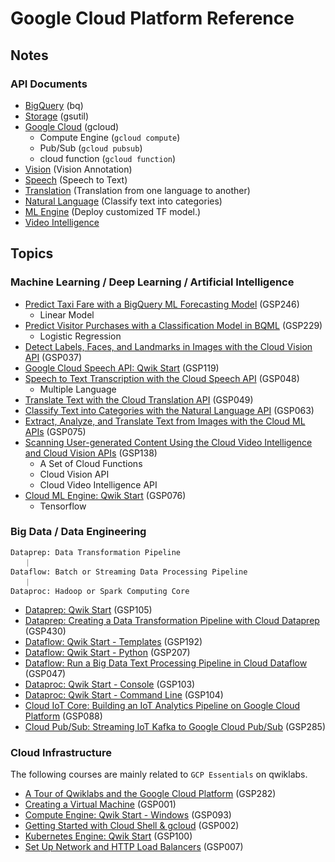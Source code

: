# Google Cloud Platform Reference



## Notes



### API Documents

*   [BigQuery](bq_api.md) (bq)
*   [Storage](gsutil_api.md) (gsutil)
*   [Google Cloud](gcloud_api.md) (gcloud)
    *   Compute Engine (`gcloud compute`)
    *   Pub/Sub (`gcloud pubsub`)
    *   cloud function (`gcloud function`)
*   [Vision](gvision_api.md) (Vision Annotation)
*   [Speech](gspeech_api.md) (Speech to Text)
*   [Translation](gtranslation_api.md) (Translation from one language to another)
*   [Natural Language](gnl_api.md) (Classify text into categories)
*   [ML Engine](gml_engine.md) (Deploy customized TF model.)
*   [Video Intelligence](gvideo_API.md)



## Topics

### Machine Learning / Deep Learning / Artificial Intelligence

*   [Predict Taxi Fare with a BigQuery ML Forecasting Model](Predict_Taxi_Fare.md) (GSP246)
    *   Linear Model
*   [Predict Visitor Purchases with a Classification Model in BQML](Predict_Visitor_Purchases.md) (GSP229)
    *   Logistic Regression
*   [Detect Labels, Faces, and Landmarks in Images with the Cloud Vision API](Cloud_Vision_API.md) (GSP037)
*   [Google Cloud Speech API: Qwik Start](Cloud_Speech.md) (GSP119)
*   [Speech to Text Transcription with the Cloud Speech API](Cloud_Speech_2.md) (GSP048)
    *   Multiple Language
*   [Translate Text with the Cloud Translation API](Cloud_Translation.md) (GSP049)
*   [Classify Text into Categories with the Natural Language API](Natural_Language.md) (GSP063)
*   [Extract, Analyze, and Translate Text from Images with the Cloud ML APIs](Cloud_ML.md) (GSP075)
*   [Scanning User-generated Content Using the Cloud Video Intelligence and Cloud Vision APIs](Cloud_Video_Vision.md) (GSP138)
    *   A Set of Cloud Functions
    *   Cloud Vision API
    *   Cloud Video Intelligence API
*   [Cloud ML Engine: Qwik Start](Cloud_ML_Engine.md) (GSP076)
    *   Tensorflow



### Big Data / Data Engineering

```text
Dataprep: Data Transformation Pipeline
   ｜
Dataflow: Batch or Streaming Data Processing Pipeline
   ｜
Dataproc: Hadoop or Spark Computing Core
```

*   [Dataprep: Qwik Start](Data_Prep.md) (GSP105)
*   [Dataprep: Creating a Data Transformation Pipeline with Cloud Dataprep](Data_Prep_Pipeline.md) (GSP430)
*   [Dataflow: Qwik Start - Templates](Data_Flow_Templates.md) (GSP192)
*   [Dataflow: Qwik Start - Python](Data_Flow_Python.md) (GSP207)
*   [Dataflow: Run a Big Data Text Processing Pipeline in Cloud Dataflow](Data_Flow_Pipeline.md) (GSP047)
*   [Dataproc: Qwik Start - Console](data_proc_console.md) (GSP103)
*   [Dataproc: Qwik Start - Command Line](data_proc_cli.md) (GSP104)
*   [Cloud IoT Core: Building an IoT Analytics Pipeline on Google Cloud Platform](cloud_iot_core.md) (GSP088)
*   [Cloud Pub/Sub: Streaming IoT Kafka to Google Cloud Pub/Sub](iot_kafka_pub_sub.md) (GSP285)



### Cloud Infrastructure

The following courses are mainly related to `GCP Essentials` on qwiklabs.

*   [A Tour of Qwiklabs and the Google Cloud Platform](qwiklab_gcp.md) (GSP282)
*   [Creating a Virtual Machine](Create_VMs.md) (GSP001)
*   [Compute Engine: Qwik Start - Windows](Create_Windows_VMs.md) (GSP093)
*   [Getting Started with Cloud Shell & gcloud](cloud_shell_gcloud.md) (GSP002)
*   [Kubernetes Engine: Qwik Start](gke_start.md) (GSP100)
*   [Set Up Network and HTTP Load Balancers](network_http_balancer.md) (GSP007)













